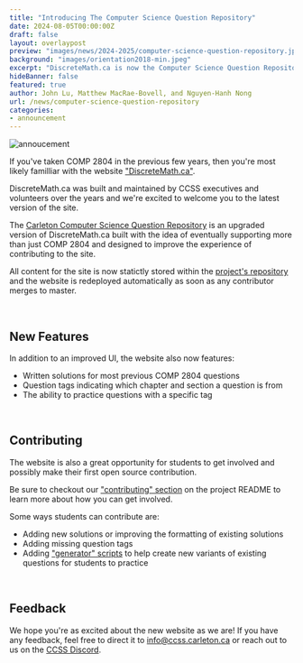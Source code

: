 ```yaml
---
title: "Introducing The Computer Science Question Repository"
date: 2024-08-05T00:00:00Z
draft: false
layout: overlaypost
preview: "images/news/2024-2025/computer-science-question-repository.jpg"
background: "images/orientation2018-min.jpeg"
excerpt: "DiscreteMath.ca is now the Computer Science Question Repository."
hideBanner: false
featured: true
author: John Lu, Matthew MacRae-Bovell, and Nguyen-Hanh Nong
url: /news/computer-science-question-repository
categories:
- announcement
---
```


![annoucement](/images/news/2024-2025/computer-science-question-respository-short.png)

If you've taken COMP 2804 in the previous few years, then you're most likely familliar with the website ["DiscreteMath.ca"](https://discretemath.ca/).

DiscreteMath.ca was built and maintained by CCSS executives and volunteers over the years and we're excited to welcome you to the latest version of the site.

The [Carleton Computer Science Question Repository](https://questions.carletoncomputerscience.ca) is an upgraded version of DiscreteMath.ca built with the idea of eventually supporting more than just COMP 2804 and designed to improve the experience of contributing to the site.

All content for the site is now statictly stored within the [project's repository](https://github.com/CarletonComputerScienceSociety/questions) and the website is redeployed automatically as soon as any contributor merges to master.

<br/>

## New Features

In addition to an improved UI, the website also now features:
- Written solutions for most previous COMP 2804 questions
- Question tags indicating which chapter and section a question is from
- The ability to practice questions with a specific tag

<br/>

## Contributing

The website is also a great opportunity for students to get involved and possibly make their first open source contribution. 

Be sure to checkout our ["contributing" section](https://github.com/CarletonComputerScienceSociety/questions?tab=readme-ov-file#contributing) on the project README to learn more about how you can get involved.

Some ways students can contribute are:
- Adding new solutions or improving the formatting of existing solutions
- Adding missing question tags
- Adding ["generator" scripts](https://github.com/CarletonComputerScienceSociety/questions/blob/main/docs/contributing-generators.md) to help create new variants of existing questions for students to practice

<br/>

## Feedback

We hope you're as excited about the new website as we are! If you have any feedback, feel free to direct it to info@ccss.carleton.ca or reach out to us on the [CCSS Discord](http://discord.carletoncomputersciencesociety.ca/).